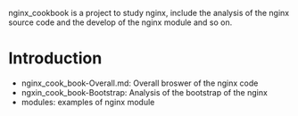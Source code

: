 nginx_cookbook is a project to study nginx, include the analysis of the nginx source code and the develop of the nginx module and so on.


Introduction
==============

* nginx_cook_book-Overall.md: Overall broswer of the nginx code
* ngxin_cook_book-Bootstrap: Analysis of the bootstrap of the nginx
* modules: examples of nginx module
